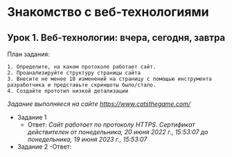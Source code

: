 # Знакомство с веб-технологиями #

## Урок 1. Веб-технологии: вчера, сегодня, завтра ##
План задания:
    
    1. Определите, на каком протоколе работает сайт.
    2. Проанализируйте структуру страницы сайта
    3. Внесите не менее 10 изменений на страницу с помощью инструмента разработчика и представьте скриншоты было/стало.
    4. Создайте прототип низкой детализации

*Задание выполняеся на сайте https://www.catsthegame.com/*

- Задание 1
    - Ответ: *Сайт работает по протоколу HTTPS. Сертификат действителен от понедельника, 20 июня 2022 г., 15:53:07 до понедельника, 19 июня 2023 г., 15:53:07*
- Задание 2
    -Ответ: 